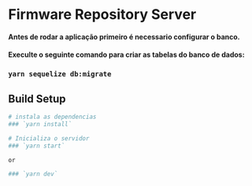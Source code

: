 # Firmware Repository Server

#### Antes de rodar a aplicação primeiro é necessario configurar o banco.
#### Execulte o seguinte comando para criar as tabelas do banco de dados:

### `yarn sequelize db:migrate`


## Build Setup

```bash
# instala as dependencias
### `yarn install`

# Inicializa o servidor
### `yarn start`

or

### `yarn dev`
```
